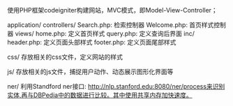 使用PHP框架codeigniter构建网站，MVC模式，即Model-View-Controller；

application/
    controllers/
        Search.php: 检索控制器
        Welcome.php: 首页样式控制器
    views/
    home.php: 定义首页样式
        query.php: 定义查询后界面
        inc/
            header.php: 定义页面头部样式
            footer.php: 定义页面尾部样式

css/
    存放相关的css文件，定义网站的样式

js/
    存放相关的js文件，捕捉用户动作、动态展示图形化界面等

ner/
    利用Standford ner接口: http://nlp.stanford.edu:8080/ner/process来识别实体,再与DBPedia中的数据进行比较。其中使用共享内存加快速度。
